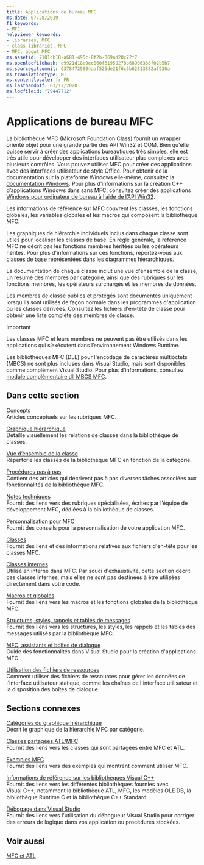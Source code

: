 ```yaml
---
title: Applications de bureau MFC
ms.date: 07/28/2019
f1_keywords:
- MFC
helpviewer_keywords:
- libraries, MFC
- class libraries, MFC
- MFC, about MFC
ms.assetid: 7101cb18-a681-495c-8f2b-069ad20c72f7
ms.openlocfilehash: e9921d18e9ec060f61959278b68906338f02b5b7
ms.sourcegitcommit: 63784729604aaf526de21f6c6b62813882af930a
ms.translationtype: MT
ms.contentlocale: fr-FR
ms.lasthandoff: 03/17/2020
ms.locfileid: "79447712"
---
```

# <a name="mfc-desktop-applications"></a>Applications de bureau MFC

La bibliothèque MFC (Microsoft Foundation Class) fournit un wrapper orienté objet pour une grande partie des API Win32 et COM. Bien qu'elle puisse servir à créer des applications bureautiques très simples, elle est très utile pour développer des interfaces utilisateur plus complexes avec plusieurs contrôles. Vous pouvez utiliser MFC pour créer des applications avec des interfaces utilisateur de style Office. Pour obtenir de la documentation sur la plateforme Windows elle-même, consultez la [documentation Windows](/windows/index). Pour plus d’informations sur la création C++ d’applications Windows dans sans MFC, consultez créer des applications [Windows pour ordinateur de bureau à l’aide de l’API Win32](/windows/win32/index).

Les informations de référence sur MFC couvrent les classes, les fonctions globales, les variables globales et les macros qui composent la bibliothèque MFC.

Les graphiques de hiérarchie individuels inclus dans chaque classe sont utiles pour localiser les classes de base. En règle générale, la référence MFC ne décrit pas les fonctions membres héritées ou les opérateurs hérités. Pour plus d'informations sur ces fonctions, reportez-vous aux classes de base représentées dans les diagrammes hiérarchiques.

La documentation de chaque classe inclut une vue d'ensemble de la classe, un résumé des membres par catégorie, ainsi que des rubriques sur les fonctions membres, les opérateurs surchargés et les membres de données.

Les membres de classe publics et protégés sont documentés uniquement lorsqu'ils sont utilisés de façon normale dans les programmes d'application ou les classes dérivées. Consultez les fichiers d'en-tête de classe pour obtenir une liste complète des membres de classe.

> [!IMPORTANT]
>  Les classes MFC et leurs membres ne peuvent pas être utilisés dans les applications qui s’exécutent dans l’environnement Windows Runtime.
>
>  Les bibliothèques MFC (DLL) pour l'encodage de caractères multioctets (MBCS) ne sont plus incluses dans Visual Studio, mais sont disponibles comme complément Visual Studio. Pour plus d’informations, consultez [module complémentaire dll MBCS MFC](mfc-mbcs-dll-add-on.md).

## <a name="in-this-section"></a>Dans cette section

[Concepts](mfc-concepts.md)<br/>
Articles conceptuels sur les rubriques MFC.

[Graphique hiérarchique](hierarchy-chart.md)<br/>
Détaille visuellement les relations de classes dans la bibliothèque de classes.

[Vue d’ensemble de la classe](class-library-overview.md)<br/>
Répertorie les classes de la bibliothèque MFC en fonction de la catégorie.

[Procédures pas à pas](walkthroughs-mfc.md)<br/>
Contient des articles qui décrivent pas à pas diverses tâches associées aux fonctionnalités de la bibliothèque MFC.

[Notes techniques](mfc-technical-notes.md)<br/>
Fournit des liens vers des rubriques spécialisées, écrites par l’équipe de développement MFC, dédiées à la bibliothèque de classes.

[Personnalisation pour MFC](customization-for-mfc.md)<br/>
Fournit des conseils pour la personnalisation de votre application MFC.

[Classes](reference/mfc-classes.md)<br/>
Fournit des liens et des informations relatives aux fichiers d'en-tête pour les classes MFC.

[Classes internes](reference/internal-classes.md)<br/>
Utilisé en interne dans MFC. Par souci d'exhaustivité, cette section décrit ces classes internes, mais elles ne sont pas destinées à être utilisées directement dans votre code.

[Macros et globales](reference/mfc-macros-and-globals.md)<br/>
Fournit des liens vers les macros et les fonctions globales de la bibliothèque MFC.

[Structures, styles, rappels et tables de messages](reference/structures-styles-callbacks-and-message-maps.md)<br/>
Fournit des liens vers les structures, les styles, les rappels et les tables des messages utilisés par la bibliothèque MFC.

[MFC, assistants et boîtes de dialogue](reference/mfc-wizards-and-dialog-boxes.md)<br/>
Guide des fonctionnalités dans Visual Studio pour la création d'applications MFC.

[Utilisation des fichiers de ressources](../windows/working-with-resource-files.md)<br/>
Comment utiliser des fichiers de ressources pour gérer les données de l'interface utilisateur statique, comme les chaînes de l'interface utilisateur et la disposition des boîtes de dialogue.

## <a name="related-sections"></a>Sections connexes

[Catégories du graphique hiérarchique](hierarchy-chart-categories.md)<br/>
Décrit le graphique de la hiérarchie MFC par catégorie.

[Classes partagées ATL/MFC](../atl-mfc-shared/atl-mfc-shared-classes.md)<br/>
Fournit des liens vers les classes qui sont partagées entre MFC et ATL.

[Exemples MFC](../overview/visual-cpp-samples.md)<br/>
Fournit des liens vers des exemples qui montrent comment utiliser MFC.

[Informations de référence sur les bibliothèques Visual C++](../standard-library/cpp-standard-library-reference.md)<br/>
Fournit des liens vers les différentes bibliothèques fournies avec Visual C++, notamment la bibliothèque ATL, MFC, les modèles OLE DB, la bibliothèque Runtime C et la bibliothèque C++ Standard.

[Débogage dans Visual Studio](/visualstudio/debugger/debugging-in-visual-studio)<br/>
Fournit des liens vers l'utilisation du débogueur Visual Studio pour corriger des erreurs de logique dans vos application ou procédures stockées.

## <a name="see-also"></a>Voir aussi

[MFC et ATL](mfc-and-atl.md)
